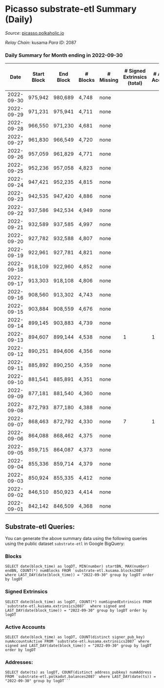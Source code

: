 # Picasso substrate-etl Summary (Daily)

_Source_: [picasso.polkaholic.io](https://picasso.polkaholic.io)

*Relay Chain*: kusama
*Para ID*: 2087



### Daily Summary for Month ending in 2022-09-30


| Date | Start Block | End Block | # Blocks | # Missing | # Signed Extrinsics (total) | # Active Accounts | # Addresses with Balances | # Events | # Transfers | # XCM Transfers In | # XCM Transfers Out |
| ---- | ----------- | --------- | -------- | --------- | --------------------------- | ----------------- | ------------------------- | -------- | ----------- | ------------------ | ------------------- |
| 2022-09-30 | 975,942 | 980,689 | 4,748 | none  |  |  | 18 | 9,498 |   |   |   |
| 2022-09-29 | 971,231 | 975,941 | 4,711 | none  |  |  |  | 9,425 |   |   |   |
| 2022-09-28 | 966,550 | 971,230 | 4,681 | none  |  |  |  | 9,365 |   |   |   |
| 2022-09-27 | 961,830 | 966,549 | 4,720 | none  |  |  |  | 9,442 |   |   |   |
| 2022-09-26 | 957,059 | 961,829 | 4,771 | none  |  |  |  | 9,548 |   |   |   |
| 2022-09-25 | 952,236 | 957,058 | 4,823 | none  |  |  |  | 9,648 |   |   |   |
| 2022-09-24 | 947,421 | 952,235 | 4,815 | none  |  |  |  | 9,633 |   |   |   |
| 2022-09-23 | 942,535 | 947,420 | 4,886 | none  |  |  |  | 9,775 |   |   |   |
| 2022-09-22 | 937,586 | 942,534 | 4,949 | none  |  |  |  | 9,901 |   |   |   |
| 2022-09-21 | 932,589 | 937,585 | 4,997 | none  |  |  |  | 9,996 |   |   |   |
| 2022-09-20 | 927,782 | 932,588 | 4,807 | none  |  |  |  | 9,617 |   |   |   |
| 2022-09-19 | 922,961 | 927,781 | 4,821 | none  |  |  | 18 | 9,645 |   |   |   |
| 2022-09-18 | 918,109 | 922,960 | 4,852 | none  |  |  | 18 | 9,706 |   |   |   |
| 2022-09-17 | 913,303 | 918,108 | 4,806 | none  |  |  | 18 | 9,615 |   |   |   |
| 2022-09-16 | 908,560 | 913,302 | 4,743 | none  |  |  | 18 | 9,489 |   |   |   |
| 2022-09-15 | 903,884 | 908,559 | 4,676 | none  |  |  | 18 | 9,357 |   |   |   |
| 2022-09-14 | 899,145 | 903,883 | 4,739 | none  |  |  | 18 | 9,481 |   |   |   |
| 2022-09-13 | 894,607 | 899,144 | 4,538 | none  | 1 | 1 | 18 | 9,083 |   |   |   |
| 2022-09-12 | 890,251 | 894,606 | 4,356 | none  |  |  | 18 | 8,715 |   |   |   |
| 2022-09-11 | 885,892 | 890,250 | 4,359 | none  |  |  |  | 8,720 |   |   |   |
| 2022-09-10 | 881,541 | 885,891 | 4,351 | none  |  |  |  | 8,705 |   |   |   |
| 2022-09-09 | 877,181 | 881,540 | 4,360 | none  |  |  |  | 8,722 |   |   |   |
| 2022-09-08 | 872,793 | 877,180 | 4,388 | none  |  |  | 18 | 8,779 |   |   |   |
| 2022-09-07 | 868,463 | 872,792 | 4,330 | none  | 7 | 1 | 18 | 8,695 |   |   |   |
| 2022-09-06 | 864,088 | 868,462 | 4,375 | none  |  |  | 18 | 8,752 |   |   |   |
| 2022-09-05 | 859,715 | 864,087 | 4,373 | none  |  |  | 18 | 8,749 |   |   |   |
| 2022-09-04 | 855,336 | 859,714 | 4,379 | none  |  |  | 18 | 8,763 |   |   |   |
| 2022-09-03 | 850,924 | 855,335 | 4,412 | none  |  |  | 18 | 8,827 |   |   |   |
| 2022-09-02 | 846,510 | 850,923 | 4,414 | none  |  |  | 18 | 8,830 |   |   |   |
| 2022-09-01 | 842,142 | 846,509 | 4,368 | none  |  |  | 18 | 8,739 |   |   |   |

## Substrate-etl Queries:
You can generate the above summary data using the following queries using the public dataset `substrate-etl` in Google BigQuery:


### Blocks
```
SELECT date(block_time) as logDT, MIN(number) startBN, MAX(number) endBN, COUNT(*) numBlocks FROM `substrate-etl.kusama.blocks2087`  where LAST_DAY(date(block_time)) = "2022-09-30" group by logDT order by logDT
```


### Signed Extrinsics
```
SELECT date(block_time) as logDT, COUNT(*) numSignedExtrinsics FROM `substrate-etl.kusama.extrinsics2087`  where signed and LAST_DAY(date(block_time)) = "2022-09-30" group by logDT order by logDT
```


### Active Accounts
```
SELECT date(block_time) as logDT, COUNT(distinct signer_pub_key) numAccountsActive FROM `substrate-etl.kusama.extrinsics2087` where signed and LAST_DAY(date(block_time)) = "2022-09-30" group by logDT order by logDT
```


### Addresses:
```
SELECT date(ts) as logDT, COUNT(distinct address_pubkey) numAddress FROM `substrate-etl.polkadot.balances2087` where LAST_DAY(date(ts)) = "2022-09-30" group by logDT```

